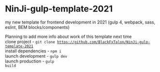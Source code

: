 # NinJi-gulp-template-2021

my new template for frontend development in 2021 (gulp 4, webpack, sass, eslint, BEM blocks/components)

Planning to add more info about work of this template next time
<br>
clone project - <code>git clone https://github.com/BlackFxTalon/NinJi-gulp-template-2021</code>
<br>
install dependencies - <code>npm i</code>
<br>
launch development - <code>gulp dev</code>
<br>
launch production - <code>gulp build</code>
